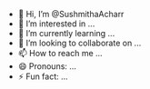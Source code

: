 - 👋 Hi, I’m @SushmithaAcharr
- 👀 I’m interested in ...
- 🌱 I’m currently learning ...
- 💞️ I’m looking to collaborate on ...
- 📫 How to reach me ...
- 😄 Pronouns: ...
- ⚡ Fun fact: ...

<!---
SushmithaAcharr/SushmithaAcharr is a ✨ special ✨ repository because its `README.md` (this file) appears on your GitHub profile.
You can click the Preview link to take a look at your changes.
--->
